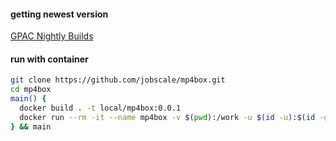 #### getting newest version

[GPAC Nightly Builds](https://gpac.wp.imt.fr/downloads/gpac-nightly-builds/)

#### run with container

```bash
git clone https://github.com/jobscale/mp4box.git
cd mp4box
main() {
  docker build . -t local/mp4box:0.0.1
  docker run --rm -it --name mp4box -v $(pwd):/work -u $(id -u):$(id -g) local/mp4box:0.0.1 -version
} && main
```
